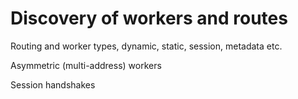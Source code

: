 # Discovery of workers and routes

Routing and worker types, dynamic, static, session, metadata etc.


Asymmetric (multi-address) workers

Session handshakes


